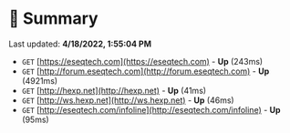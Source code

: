 # 📖 Summary
Last updated: **4/18/2022, 1:55:04 PM**

- `GET` [https://eseqtech.com](https://eseqtech.com) - **Up** (243ms)
- `GET` [http://forum.eseqtech.com](http://forum.eseqtech.com) - **Up** (4921ms)
- `GET` [http://hexp.net](http://hexp.net) - **Up** (41ms)
- `GET` [http://ws.hexp.net](http://ws.hexp.net) - **Up** (46ms)
- `GET` [http://eseqtech.com/infoline](http://eseqtech.com/infoline) - **Up** (95ms)
